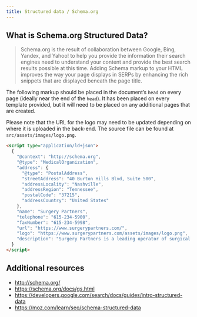 ```yaml
---
title: Structured data / Schema.org
---
```


## What is Schema.org Structured Data?

> Schema.org is the result of collaboration between Google, Bing, Yandex, and Yahoo! to help you provide the information their search engines need to understand your content and provide the best search results possible at this time. Adding Schema markup to your HTML improves the way your page displays in SERPs by enhancing the rich snippets that are displayed beneath the page title.

The following markup should be placed in the document’s `head` on every page (ideally near the end of the `head`). It has been placed on every template provided, but it will need to be placed on any additional pages that are created.

Please note that the URL for the logo may need to be updated depending on where it is uploaded in the back-end. The source file can be found at `src/assets/images/logo.png`.

```html
<script type="application/ld+json">
  {
    "@context": "http://schema.org",
    "@type": "MedicalOrganization",
    "address": {
      "@type": "PostalAddress",
      "streetAddress": "40 Burton Hills Blvd, Suite 500",
      "addressLocality": "Nashville",
      "addressRegion": "Tennessee",
      "postalCode": "37215",
      "addressCountry": "United States"
    },
    "name": "Surgery Partners",
    "telephone": "615-234-5900",
    "faxNumber": "615-234-5998",
    "url": "https://www.surgerypartners.com/",
    "logo": "https://www.surgerypartners.com/assets/images/logo.png",
    "description": "Surgery Partners is a leading operator of surgical facilities and ancillary services with more than 180 locations nationwide. We provide exceptional integrated healthcare experiences between our providers and patients."
  }
</script>
```

## Additional resources

* http://schema.org/
* https://schema.org/docs/gs.html
* https://developers.google.com/search/docs/guides/intro-structured-data
* https://moz.com/learn/seo/schema-structured-data

